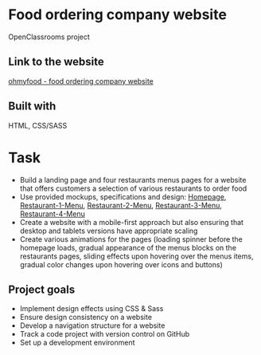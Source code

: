# Food ordering company website

OpenClassrooms project

## Link to the website

[ohmyfood - food ordering company website](https://dimterion.github.io/Food-ordering-company-website/)

## Built with

HTML, CSS/SASS

# Task

- Build a landing page and four restaurants menus pages for a website that offers customers a selection of various restaurants to order food
- Use provided mockups, specifications and design: [Homepage](https://github.com/Dimterion/Food-ordering-company-website/blob/main/dist/images/ohmyfood%20website%20design%20example%20-%20homepage.png), [Restaurant-1-Menu](https://github.com/Dimterion/Food-ordering-company-website/blob/main/dist/images/ohmyfood%20website%20design%20example%20-%20menu%20-%20La%20palette%20du%20gou%CC%82t.png), [Restaurant-2-Menu](https://github.com/Dimterion/Food-ordering-company-website/blob/main/dist/images/ohmyfood%20website%20design%20example%20-%20menu%20-%20La%20note%20enchant%C3%A9e.png), [Restaurant-3-Menu](https://github.com/Dimterion/Food-ordering-company-website/blob/main/dist/images/ohmyfood%20website%20design%20example%20-%20menu%20-%20%C3%80%20la%20fran%C3%A7aise.png), [Restaurant-4-Menu](https://github.com/Dimterion/Food-ordering-company-website/blob/main/dist/images/ohmyfood%20website%20design%20example%20-%20menu%20-%20Le%20d%C3%A9lice%20des%20sens.png)
- Create a website with a mobile-first approach but also ensuring that desktop and tablets versions have appropriate scaling
- Create various animations for the pages (loading spinner before the homepage loads, gradual appearance of the menus blocks on the restaurants pages, sliding effects upon hovering over the menus items, gradual color changes upon hovering over icons and buttons)

## Project goals

- Implement design effects using CSS & Sass
- Ensure design consistency on a website
- Develop a navigation structure for a website
- Track a code project with version control on GitHub
- Set up a development environment

